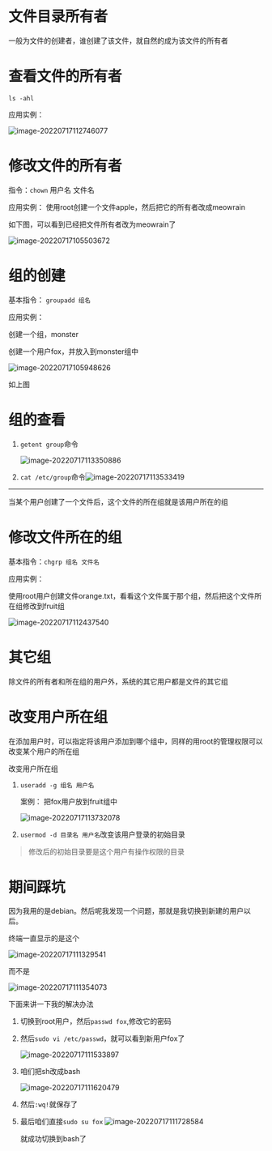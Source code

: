 # 文件目录所有者

一般为文件的创建者，谁创建了该文件，就自然的成为该文件的所有者

# 查看文件的所有者

`ls -ahl`

应用实例：

![image-20220717112746077](https://static.meowrain.cn/i/2022/07/17/in98wu-3.png)



# 修改文件的所有者

指令：`chown` 用户名 文件名

应用实例： 使用root创建一个文件apple，然后把它的所有者改成meowrain

如下图，可以看到已经把文件所有者改为meowrain了

![image-20220717105503672](https://static.meowrain.cn/i/2022/07/17/hg50ps-3.png)



# 组的创建

基本指令： `groupadd 组名`

应用实例：

创建一个组，monster

创建一个用户fox，并放入到monster组中

![image-20220717105948626](https://static.meowrain.cn/i/2022/07/17/hisdfl-3.png)

如上图



# 组的查看

1. `getent group`命令

   ![image-20220717113350886](https://static.meowrain.cn/i/2022/07/17/iqv0fs-3.png)

2. `cat /etc/group`命令![image-20220717113533419](https://static.meowrain.cn/i/2022/07/17/iry3v1-3.png)

---



当某个用户创建了一个文件后，这个文件的所在组就是该用户所在的组

# 修改文件所在的组

基本指令：`chgrp 组名 文件名`

应用实例：

使用root用户创建文件orange.txt，看看这个文件属于那个组，然后把这个文件所在组修改到fruit组

![image-20220717112437540](https://static.meowrain.cn/i/2022/07/17/ilfcab-3.png)





# 其它组

除文件的所有者和所在组的用户外，系统的其它用户都是文件的其它组

# 改变用户所在组

在添加用户时，可以指定将该用户添加到哪个组中，同样的用root的管理权限可以改变某个用户的所在组

改变用户所在组

1. `useradd -g 组名 用户名`

   案例： 把fox用户放到fruit组中

   ![image-20220717113732078](https://static.meowrain.cn/i/2022/07/17/it4m0n-3.png)

   

   

1. `usermod -d 目录名 用户名`改变该用户登录的初始目录

> 修改后的初始目录要是这个用户有操作权限的目录

# 期间踩坑

因为我用的是debian。然后呢我发现一个问题，那就是我切换到新建的用户以后。

终端一直显示的是这个

![image-20220717111329541](https://static.meowrain.cn/i/2022/07/17/ietrd3-3.png)

而不是

![image-20220717111354073](https://static.meowrain.cn/i/2022/07/17/ieyu6i-3.png)

下面来讲一下我的解决办法

1. 切换到root用户，然后`passwd fox`,修改它的密码

2. 然后`sudo vi /etc/passwd`，就可以看到新用户fox了

   ![image-20220717111533897](https://static.meowrain.cn/i/2022/07/17/ig1ghg-3.png)

3. 咱们把sh改成bash

   ![image-20220717111620479](https://static.meowrain.cn/i/2022/07/17/igk6ps-3.png)

   

4. 然后`:wq!`就保存了

5. 最后咱们直接`sudo su fox` ![image-20220717111728584](https://static.meowrain.cn/i/2022/07/17/ih7czb-3.png)

   就成功切换到bash了